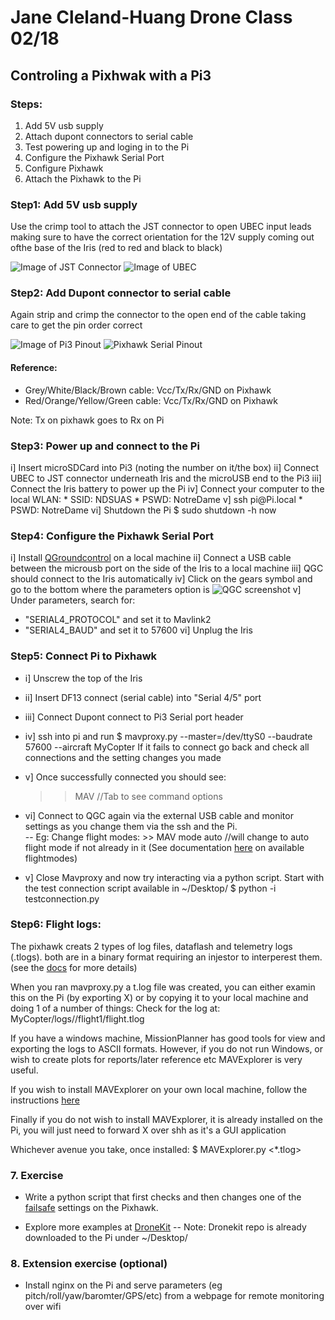 # Jane Cleland-Huang Drone Class 02/18
## Controling a Pixhwak with a Pi3
### Steps:
1. Add 5V usb supply 
2. Attach dupont connectors to serial cable
3. Test powering up and loging in to the Pi
4. Configure the Pixhawk Serial Port
5. Configure Pixhawk
3. Attach the Pixhawk to the Pi


### Step1: Add 5V usb supply
Use the crimp tool to attach the JST connector to open UBEC input leads making sure to have the correct orientation for the 12V supply coming out ofthe base of the Iris
(red to red and black to black)

![Image of JST Connector](https://r4space.github.io/docs/images/JST.jpeg)
![Image of UBEC](https://r4space.github.io/docs/images/UBEC.jpg)


### Step2: Add Dupont connector to serial cable
Again strip and crimp the connector to the open end of the cable taking care to get the pin order correct

![Image of Pi3 Pinout](https://r4space.github.io/docs/images/rp3_pinout.png)
![Pixhawk Serial Pinout](https://r4space.github.io/docs/images/PHSerial.png)

#### Reference:
- Grey/White/Black/Brown cable: Vcc/Tx/Rx/GND on Pixhawk
- Red/Orange/Yellow/Green cable:  Vcc/Tx/Rx/GND on Pixhawk

Note: Tx on pixhawk goes to Rx on Pi

### Step3: Power up and connect to the Pi
i] Insert microSDCard into Pi3 (noting the number on it/the box)
ii] Connect UBEC to JST connector underneath Iris and the microUSB end to the Pi3
iii] Connect the Iris battery to power up the Pi
iv] Connect your computer to the local WLAN:
    * SSID: NDSUAS
    * PSWD: NotreDame
v] ssh pi@Pi<number>.local
    * PSWD: NotreDame
vi] Shutdown the Pi 
    $ sudo shutdown -h now


### Step4: Configure the Pixhawk Serial Port
i] Install [QGroundcontrol](http://qgroundcontrol.com/downloads/) on a local machine
ii] Connect a USB cable between the microusb port on the side of the Iris to a local machine
iii] QGC should connect to the Iris automatically
iv] Click on the gears symbol and go to the bottom where the parameters option is
![QGC screenshot](https://r4space.github.io/docs/images/qgc.png)
v] Under parameters, search for:
  - "SERIAL4_PROTOCOL" and set it to Mavlink2
  - "SERIAL4_BAUD" and set it to 57600
vi] Unplug the Iris

### Step5: Connect Pi to Pixhawk
- i] Unscrew the top of the Iris
- ii] Insert DF13 connect (serial cable) into "Serial 4/5" port
- iii] Connect Dupont connect to Pi3 Serial port header
- iv] ssh into pi and run 
    $ mavproxy.py --master=/dev/ttyS0 --baudrate 57600 --aircraft MyCopter
    If it fails to connect go back and check all connections and the setting changes you made
- v] Once successfully connected you should see:
    >> MAV  //Tab to see command options
- vi] Connect to QGC again via the external USB cable and monitor settings as you change them via the ssh and the Pi.  
    -- Eg: Change flight modes:
        >> MAV mode auto    //will change to auto flight mode if not already in it          (See documentation [here](http://ardupilot.org/plane/docs/flight-modes.html) on available flightmodes)

- v] Close Mavproxy and now try interacting via a python script.  Start with the test connection script available in ~/Desktop/
    $ python -i testconnection.py

### Step6: Flight logs:
The pixhawk creats 2 types of log files, dataflash and telemetry logs (.tlogs).  both are in a binary format requiring an injestor to interperest them.
(see the [docs](http://ardupilot.org/copter/docs/common-downloading-and-analyzing-data-logs-in-mission-planner.html) for more details)

When you ran mavproxy.py a t.log file was created, you can either examin this on the Pi (by exporting X) or by copying it to your local machine and doing 1 of a number of things:
     Check for the log at: MyCopter/logs/<DATE>/flight1/flight<number>.tlog

If you have a windows machine, MissionPlanner has good tools for view and exporting the logs to ASCII formats.  However, if you do not run Windows, or wish to create plots for reports/later reference etc MAVExplorer is very useful.  

If you wish to install MAVExplorer on your own local machine, follow the instructions [here](http://ardupilot.org/dev/docs/using-mavexplorer-for-log-analysis.html)

Finally if you do not wish to install MAVExplorer, it is already installed on the Pi, you will just need to forward X over shh as it's a GUI application

Whichever avenue you take, once installed:
$ MAVExplorer.py <*.tlog>


### 7. Exercise
- Write a python script that first checks and then changes one of the [failsafe](http://ardupilot.org/copter/docs/failsafe-landing-page.html) settings on the Pixhawk.

- Explore more examples at [DroneKit](http://python.dronekit.io/examples/index.html#example-toc)
    -- Note: Dronekit repo is already downloaded to the Pi under ~/Desktop/


### 8. Extension exercise (optional)
- Install nginx on the Pi and serve parameters (eg pitch/roll/yaw/baromter/GPS/etc) from a webpage for remote monitoring over wifi







































































































































































































































































